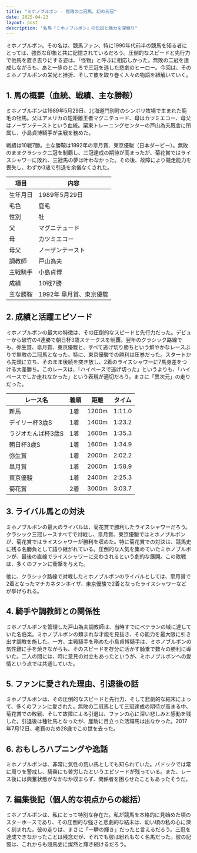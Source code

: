 ```yaml
---
title: "ミホノブルボン - 無敗の二冠馬、幻の三冠"
date: 2025-04-23
layout: post
description: "名馬『ミホノブルボン』の伝説と魅力を深堀り"
---
```


ミホノブルボン。その名は、競馬ファン、特に1990年代前半の競馬を知る者にとっては、強烈な印象と共に記憶されているだろう。圧倒的なスピードと先行力で他馬を置き去りにする姿は、「怪物」と呼ぶに相応しかった。無敗の二冠を達成しながらも、あと一歩のところで三冠を逃した悲劇のヒーロー。今回は、そのミホノブルボンの栄光と挫折、そして彼を取り巻く人々の物語を紐解いていく。

## 1. 馬の概要（血統、戦績、主な勝鞍）

ミホノブルボンは1989年5月29日、北海道門別町のシンボリ牧場で生まれた鹿毛の牡馬。父はアメリカの短距離王者マグニテュード、母はカツミエコー、母父はノーザンテーストという血統。栗東トレーニングセンターの戸山為夫厩舎に所属し、小島貞博騎手が主戦を務めた。

戦績は10戦7勝。主な勝鞍は1992年の皐月賞、東京優駿（日本ダービー）。無敗のままクラシック二冠を制覇し、三冠達成の期待が高まったが、菊花賞ではライスシャワーに敗れ、三冠馬の夢は叶わなかった。その後、故障により競走能力を喪失し、わずか3歳で引退を余儀なくされた。

| 項目 | 内容 |
|---|---|
| 生年月日 | 1989年5月29日 |
| 毛色 | 鹿毛 |
| 性別 | 牡 |
| 父 | マグニテュード |
| 母 | カツミエコー |
| 母父 | ノーザンテースト |
| 調教師 | 戸山為夫 |
| 主戦騎手 | 小島貞博 |
| 成績 | 10戦7勝 |
| 主な勝鞍 | 1992年 皐月賞、東京優駿 |


## 2. 成績と活躍エピソード

ミホノブルボンの最大の特徴は、その圧倒的なスピードと先行力だった。デビューから破竹の4連勝で朝日杯3歳ステークスを制覇。翌年のクラシック路線でも、弥生賞、皐月賞、東京優駿と、すべて逃げ切り勝ちという鮮やかなレースぶりで無敗の二冠馬となった。特に、東京優駿での勝利は圧巻だった。スタートから先頭に立ち、そのまま後続を突き放し、2着のライスシャワーに7馬身差をつける大差勝ち。このレースは、「ハイペースで逃げ切った」というよりも、「ハイペースでしか走れなかった」という表現が適切だろう。まさに「異次元」の走りだった。

| レース名 | 着順 | 距離 | タイム |
|---|---|---|---|
| 新馬 | 1着 | 1200m | 1:11.0 |
| デイリー杯3歳S | 1着 | 1400m | 1:23.2 |
| ラジオたんぱ杯3歳S | 1着 | 1600m | 1:35.3 |
| 朝日杯3歳S | 1着 | 1600m | 1:34.9 |
| 弥生賞 | 1着 | 2000m | 2:02.2 |
| 皐月賞 | 1着 | 2000m | 1:58.9 |
| 東京優駿 | 1着 | 2400m | 2:25.3 |
| 菊花賞 | 2着 | 3000m | 3:03.7 |


## 3. ライバル馬との対決

ミホノブルボンの最大のライバルは、菊花賞で勝利したライスシャワーだろう。クラシック三冠レースすべてで対戦し、皐月賞、東京優駿ではミホノブルボンが、菊花賞ではライスシャワーが勝利を収めた。特に菊花賞での対決は、競馬史に残る名勝負として語り継がれている。圧倒的な人気を集めていたミホノブルボンが、最後の直線でライスシャワーに交わされるという劇的な展開。この敗戦は、多くのファンに衝撃を与えた。

他に、クラシック路線で対戦したミホノブルボンのライバルとしては、皐月賞で2着となったマチカネタンホイザ、東京優駿で2着となったライスシャワーなどが挙げられる。


## 4. 騎手や調教師との関係性

ミホノブルボンを管理した戸山為夫調教師は、当時すでにベテランの域に達していた名伯楽。ミホノブルボンの類まれな才能を見抜き、その能力を最大限に引き出す調教を施した。一方、主戦騎手を務めた小島貞博騎手は、ミホノブルボンの気性難に手を焼きながらも、そのスピードを存分に活かす騎乗で数々の勝利に導いた。二人の間には、時に意見の対立もあったというが、ミホノブルボンへの愛情という点では共通していた。


## 5. ファンに愛された理由、引退後の話

ミホノブルボンは、その圧倒的なスピードと先行力、そして悲劇的な結末によって、多くのファンに愛された。無敗の二冠馬として三冠達成の期待が高まる中、菊花賞での敗戦、そして故障による引退は、ファンの心に深い悲しみと感動を残した。引退後は種牡馬となったが、産駒に目立った活躍馬は出なかった。2017年7月12日、老衰のため28歳でこの世を去った。


## 6. おもしろハプニングや逸話

ミホノブルボンは、非常に気性の荒い馬としても知られていた。パドックでは常に周りを警戒し、騎乗にも苦労したというエピソードが残っている。また、レース後には興奮状態がなかなか収まらず、関係者を困らせたこともあったそうだ。


## 7. 編集後記（個人的な視点からの総括）

ミホノブルボンは、私にとって特別な存在だ。私が競馬を本格的に見始めた頃のスターホースであり、その圧倒的な強さと悲劇的な結末は、幼い頃の私の心に深く刻まれた。彼の走りは、まさに「一瞬の輝き」だったと言えるだろう。三冠を達成できなかったことは残念だが、それでも彼は紛れもなく名馬だった。彼の記憶は、これからも競馬史に燦然と輝き続けるだろう。
